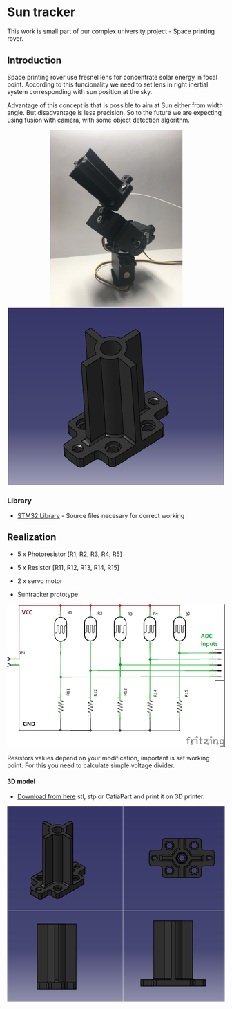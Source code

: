 # Sun tracker
This work is small part of our complex university project - Space printing rover.

## Introduction
Space printing rover use fresnel lens for concentrate solar energy in focal point. According to this funcionality we need to set lens in right inertial system corresponding with sun position at the sky.

Advantage of this concept is that is possible to aim at Sun either from width angle. But disadvantage is less precision. So to the future we are expecting using fusion with camera, with some object detection algorithm.

<p align="center">
<img src="https://github.com/Zahorack/Shared-projects/blob/master/Suntracker/Photodocumentation/IMG_5165.JPG" width="307" title="hover text">
<img src="https://github.com/Zahorack/Shared-projects/blob/master/Suntracker/Photodocumentation/Model1.PNG" width="500" alt="accessibility text">
</p>


### Library
* [STM32 Library](https://github.com/xgallom/stm32-f446ze) - Source files necesary for correct working

## Realization

* 5 x Photoresistor [R1, R2, R3, R4, R5]

* 5 x Resistor [R11, R12, R13, R14, R15]

* 2 x servo motor

* Suntracker prototype
<p align="center">
<img src="https://github.com/Zahorack/Shared-projects/blob/master/Suntracker/Photodocumentation/Suntracker_schem.jpg" width="600"
</p>
  
Resistors values depend on your modification, important is set working point. For this you need to calculate simple voltage divider.

#### 3D model
* [Download from here](https://github.com/Zahorack/Shared-projects/tree/master/Suntracker/3Dmodel) stl, stp or CatiaPart and print it on 3D printer.
<p align="center">
<img src="https://github.com/Zahorack/Shared-projects/blob/master/Suntracker/Photodocumentation/Model2.PNG" width="600"
</p>
